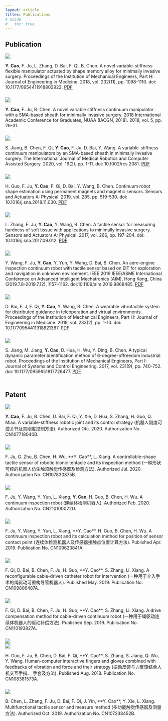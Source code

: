```yaml
---
layout: article
titles: Publications
# aside:
#   toc: true
---
```


## Publication
<div class="item" style="padding-bottom:10px">
  <div class="item__image">
    <img class="image image--sm shadow" src="/assets/publications/1- one-way variable-stiffness method.png"/>
  </div>
  <div class="item__content">
    <div class="item__description">
      <p><b>Y. Cao</b>, F. Ju, L. Zhang, D. Bai, F. Qi, B. Chen. A novel variable-stiffness flexible manipulator actuated by shape memory alloy for minimally invasive surgery. Proceedings of the Institution of Mechanical Engineers, Part H: Journal of Engineering in Medicine. 2018, vol. 232(11), pp. 1098-1110. doi: 10.1177/0954411918802922. 
      <a class="button button--success button--pill button--xs" href="https://www.researchgate.net/publication/327967109_A_novel_variable-stiffness_flexible_manipulator_actuated_by_shape_memory_alloy_for_minimally_invasive_surgery">PDF</a></p>
    </div>
  </div>
</div>

<div class="item" style="padding-bottom:10px">
  <div class="item__image">
    <img class="image image--sm shadow" src="/assets/publications/2- fem of two-way variable-stiffness module.png"/>
  </div>
  <div class="item__content">
    <div class="item__description">
      <p><b>Y. Cao</b>, F. Ju, B. Chen. A novel variable stiffness continuum manipulator with a SMA-based sheath for minimally invasive surgery. 2018 International Academic Conference for Graduates, NUAA (IACGN, 2018). 2018, vol. 5, pp. 26-31.</p>
    </div>
  </div>
</div>

<div class="item" style="padding-bottom:10px">
  <div class="item__image">
    <img class="image image--sm shadow" src="/assets/publications/3- two-way variable-stiffness module.png"/>
  </div>
  <div class="item__content">
    <div class="item__description">
      <p>S. Jiang, B. Chen, F. Qi, <b>Y. Cao</b>, F. Ju, D. Bai, Y. Wang. A variable-stiffness continuum manipulators by an SMA-based sheath in minimally invasive surgery. The International Journal of Medical Robotics and Computer Assisted Surgery. 2020, vol. 16(2), pp. 1-11. doi: 10.1002/rcs.2081. 
      <a class="button button--success button--pill button--xs" href="https://www.researchgate.net/publication/338682676_A_variable-stiffness_continuum_manipulators_by_a_SMA-based_sheath_in_minimally_invasive_surgery">PDF</a></p>
    </div>
  </div>
</div>

<div class="item" style="padding-bottom:10px">
  <div class="item__image">
    <img class="image image--sm shadow" src="/assets/publications/4- shape estimation experiment platform.png"/>
  </div>
  <div class="item__content">
    <div class="item__description">
      <p>H. Guo, F. Ju, <b>Y. Cao</b>, F. Qi, D. Bai, Y. Wang, B. Chen. Continuum robot shape estimation using permanent magnets and magnetic sensors. Sensors and Actuators A: Physical. 2019, vol. 285, pp. 519-530. doi: 10.1016/j.sna.2018.11.030. 
      <a class="button button--success button--pill button--xs" href="https://www.researchgate.net/publication/329054147_Continuum_Robot_Shape_Estimation_Using_Permanent_Magnets_and_Magnetic_Sensors">PDF</a></p>
    </div>
  </div>
</div>

<div class="item" style="padding-bottom:10px">
  <div class="item__image">
    <img class="image image--sm shadow" src="/assets/publications/5- prototype of tactile sensor.png"/>
  </div>
  <div class="item__content">
    <div class="item__description">
      <p>L. Zhang, F. Ju, <b>Y. Cao</b>, Y. Wang, B. Chen. A tactile sensor for measuring hardness of soft tissue with applications to minimally invasive surgery. Sensors and Actuators A: Physical. 2017, vol. 266, pp. 197-204. doi: 10.1016/j.sna.2017.09.012. 
      <a class="button button--success button--pill button--xs" href="https://www.sciencedirect.com/science/article/abs/pii/S0924424717310749">PDF</a></p>
    </div>
  </div>
</div>

<div class="item" style="padding-bottom:10px">
  <div class="item__image">
    <img class="image image--sm shadow" src="/assets/publications/6- motion control of AEIR.png"/>
  </div>
  <div class="item__content">
    <div class="item__description">
      <p>Y. Wang, F. Ju, <b>Y. Cao</b>, Y. Yun, Y. Wang, D. Bai, B. Chen. An aero-engine inspection continuum robot with tactile sensor based on EIT for exploration and navigation in unknown environment. IEEE 2019 IEEE/ASME International Conference on Advanced Intelligent Mechatronics (AIM), Hong Kong, China (2019.7.8-2019.7.12), 1157–1162. doi:10.1109/aim.2019.8868485. 
      <a class="button button--success button--pill button--xs" href="https://www.researchgate.net/publication/336633256_An_aero-engine_inspection_continuum_robot_with_tactile_sensor_based_on_EIT_for_exploration_and_navigation_in_unknown_environment">PDF</a></p>
    </div>
  </div>
</div>

<div class="item" style="padding-bottom:10px">
  <div class="item__image">
    <img class="image image--sm shadow" src="/assets/publications/7- Wearable vibrotactile system.png"/>
  </div>
  <div class="item__content">
    <div class="item__description">
      <p>D. Bai, F. J, F. Qi, <b>Y. Cao</b>, Y. Wang, B. Chen. A wearable vibrotactile system for distributed guidance in teleoperation and virtual environments. Proceedings of the Institution of Mechanical Engineers, Part H: Journal of Engineering in Medicine. 2019, vol. 233(2), pp. 1-10. doi: 10.11770954411918821387. 
      <a class="button button--success button--pill button--xs" href="https://journals.sagepub.com/doi/10.1177/0954411918821387">PDF</a></p>
    </div>
  </div>
</div>

<div class="item" style="padding-bottom:10px">
  <div class="item__image">
    <img class="image image--sm shadow" src="/assets/publications/8- Flowchart of the parameter identification.png"/>
  </div>
  <div class="item__content">
    <div class="item__description">
      <p>S. Jiang, M. Jiang, <b>Y. Cao</b>, D. Hua, H. Wu, Y. Ding, B. Chen. A typical dynamic parameter identification method of 6-degree-offreedom industrial robot. Proceedings of the Institution of Mechanical Engineers, Part I: Journal of Systems and Control Engineering. 2017, vol. 231(9), pp. 740-752. doi: 10.1177/0959651817726477. 
      <a class="button button--success button--pill button--xs" href="https://journals.sagepub.com/doi/abs/10.1177/0959651817726477">PDF</a></p>
    </div>
  </div>
</div>

## Patent
<div class="item" style="padding-bottom:10px">
  <div class="item__image">
    <img class="image image--sm shadow" src="/assets/publications/patent-1-CN107718040A.png"/>
  </div>
  <div class="item__content">
    <div class="item__description">
      <p><b>Y. Cao</b>, F. Ju, B. Chen, D. Bai, F. Qi, Y. Xie, D. Hua, S. Zhang, H. Guo, Q. Miao. A variable-stiffness robotic joint and its control strategy (机器人刚度可控关节及其刚度控制方法). Authorized Otc. 2020. Authorization No. CN107718040B.</p>
    </div>
  </div>
</div>

<div class="item" style="padding-bottom:10px">
  <div class="item__image">
    <img class="image image--sm shadow" src="/assets/publications/patent-2-CN107830875A.png"/>
  </div>
  <div class="item__content">
    <div class="item__description">
      <p>F. Ju, G. Zhu, B. Chen, H. Wu, **Y. Cao**, L. Xiang. A controllable-shape tactile sensor of robotic bionic tentacle and its inspection method (一种形状可控的机器人仿生触须触觉传感器及检测方法). Authorized Jul. 2020. Authorization No. CN107830875B.</p>
    </div>
  </div>
</div>

<div class="item" style="padding-bottom:10px">
  <div class="item__image">
    <img class="image image--sm shadow" src="/assets/publications/patent-3-CN210100022U.png"/>
  </div>
  <div class="item__content">
    <div class="item__description">
      <p>F. Ju, Y. Wang, Y. Yun, L. Xiang, <b>Y. Cao</b>, H. Guo, B. Chen, H. Wu. A continuum inspection robot (连续体检测机器人). Authorized Feb. 2020. Authorization No. CN210100022U.</p>
    </div>
  </div>
</div>

<div class="item" style="padding-bottom:10px">
  <div class="item__image">
    <img class="image image--sm shadow" src="/assets/publications/patent-4-CN109623841A.png"/>
  </div>
  <div class="item__content">
    <div class="item__description">
      <p>F. Ju, Y. Wang, Y. Yun, L. Xiang, **Y. Cao**, H. Guo, B. Chen, H. Wu. A continuum inspection robot and its calculation method for position of sensor contact point (连续体检测机器人及传感器接触点位置计算方法). Published Apr. 2019. Publication No. CN109623841A.</p>
    </div>
  </div>
</div>

<div class="item" style="padding-bottom:10px">
  <div class="item__image">
    <img class="image image--sm shadow" src="/assets/publications/patent-5-CN109806487A.png"/>
  </div>
  <div class="item__content">
    <div class="item__description">
      <p>F. Qi, D. Bai, B. Chen, F. Ju, H. Guo, **Y. Cao**, S. Zhang, Li. Xiang. A reconfigurable cable-driven catheter robot for intervention (一种用于介入手术的绳驱动可重构导管机器人). Published May. 2019. Publication No. CN109806487A.</p>
    </div>
  </div>
</div>

<div class="item" style="padding-bottom:10px">
  <div class="item__image">
    <img class="image image--sm shadow" src="/assets/publications/patent-6-CN110193827A.png"/>
  </div>
  <div class="item__content">
    <div class="item__description">
      <p>F. Qi, D. Bai, B. Chen, F. Ju, H. Guo, **Y. Cao**, S. Zhang, Li. Xiang. A drive compensation method for cable-driven continuum robot (一种用于绳驱动连续体机器人的驱动补偿方法). Published Sep. 2019. Publication No. CN110193827A.</p>
    </div>
  </div>
</div>

<div class="item" style="padding-bottom:10px">
  <div class="item__image">
    <img class="image image--sm shadow" src="/assets/publications/patent-7-1-CN108381573A.png"/><br>
    <img class="image image--sm shadow" src="/assets/publications/patent-7-2-CN108381573A.png"/>
  </div>
  <div class="item__content">
    <div class="item__description">
      <p>H. Guo, F. Ju, B. Chen, D. Bai, F. Qi, **Y. Cao**, S. Zhang, S. Jiang, Q. Wu, Y. Wang. Human-computer interactive fingers and gloves combined with feedbacks of vibration and force and their strategy (振动反馈与力反馈结合人机交互手指、 手套及方法). Published Aug. 2018. Publication No. CN108381573A.</p>
    </div>
  </div>
</div>

<div class="item" style="padding-bottom:10px">
  <div class="item__image">
    <img class="image image--sm shadow" src="/assets/publications/patent-8-CN107238452A.png"/>
  </div>
  <div class="item__content">
    <div class="item__description">
      <p>B. Chen, L. Zhang, F. Ju, D. Bai, F. Qi, J. Yin, **Y. Cao**, Y. Xie, L. Xiang. Multifunctional tactile sensor and measure method (多功能触觉传感器及测量方法). Authorized Oct. 2019. Authorization No. CN107238452B.</p>
    </div>
  </div>
</div>